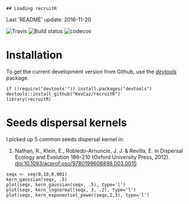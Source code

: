     ## Loading recruitR

Last 'README' update: 2016-11-20

![Travis](https://travis-ci.org/KevCaz/recruitR.svg?branch=master)
![Build
status](https://ci.appveyor.com/api/projects/status/sk3sbvusvcyy0at0?svg=true)
![codecov](https://codecov.io/gh/KevCaz/graphicsutils/branch/master/graph/badge.svg)

Installation
============

To get the current development version from Github, use the
[*devtools*](http://cran.r-project.org/web/packages/devtools/index.html)
package.

    if (!require("devtools'")) install.packages("devtools")
    devtools::install_github("KevCaz/recruitR")
    library(recruitR)

Seeds dispersal kernels
=======================

I picked up 5 common seeds dispersal kernel in:

1.  Nathan, R., Klein, E., Robledo-Arnuncio, J. J. & Revilla, E. in
    Dispersal Ecology and Evolution 186–210 (Oxford University
    Press, 2012).
    [doi:10.1093/acprof:oso/9780199608898.003.0015](https://doi.org/10.1093/acprof:oso/9780199608898.003.0015)

<!-- -->

    seqx <- seq(0,10,0.001)
    kern_gaussian(seqx, .5)
    plot(seqx, kern_gaussian(seqx, .5), type='l')
    plot(seqx, kern_lognormal(seqx, 3, .2), type='l')
    plot(seqx, kern_exponentiel_power(seqx,2,3), type='l')
